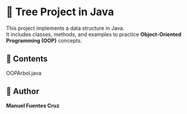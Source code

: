 # 🌳 Tree Project in Java

This project implements a data structure in Java.  
It includes classes, methods, and examples to practice **Object-Oriented Programming (OOP)** concepts.

## 📂 Contents
OOPArbol.java

## 🧠 Author
**Manuel Fuentes Cruz**
